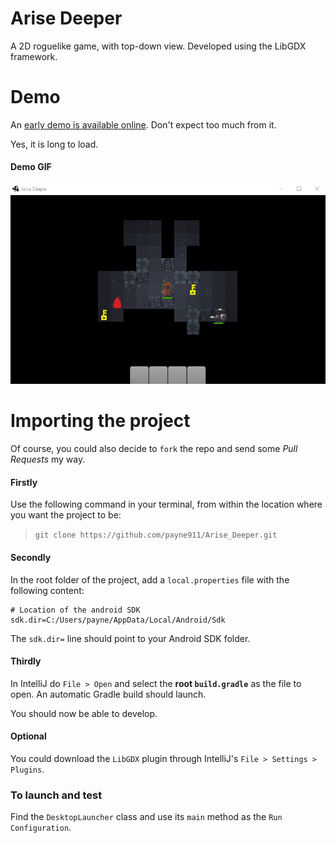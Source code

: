 # Arise Deeper
A 2D roguelike game, with top-down view. Developed using the LibGDX framework.


# Demo
An [early demo is available online](https://payne911.github.io/Arise_Deeper/). Don't expect too much from it.

Yes, it is long to load.

#### Demo GIF
![early_demo](https://raw.githubusercontent.com/payne911/Arise_Deeper/master/core/assets/unrelated/early_demo7.gif)


# Importing the project
Of course, you could also decide to `fork` the repo and send some *Pull Requests* my way.

#### Firstly
Use the following command in your terminal, from within the location where you want the project to be:
> `git clone https://github.com/payne911/Arise_Deeper.git`

#### Secondly
In the root folder of the project, add a `local.properties` file with the following content:
```
# Location of the android SDK
sdk.dir=C:/Users/payne/AppData/Local/Android/Sdk
```

The `sdk.dir=` line should point to your Android SDK folder.

#### Thirdly
In IntelliJ do `File > Open` and select the **root `build.gradle`** as the file to open. An automatic Gradle build should launch.

You should now be able to develop.

#### Optional
You could download the `LibGDX` plugin through IntelliJ's `File > Settings > Plugins`.

### To launch and test
Find the `DesktopLauncher` class and use its `main` method as the `Run Configuration`.